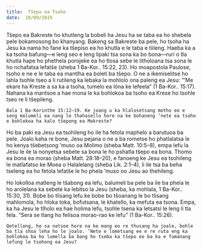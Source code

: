 ```yaml
---
title:  Tšepo ea Tsoho
date:  10/09/2019
---
```


Tšepo ea Bakreste ho khutleng la bobeli ha Jesu ha se taba ea ho shebela pele bokamosong bo khanyang. Bakeng sa Bakreste ba pele, ho tsoha ha Jesu ka nama ho fane ka tšepiso ea ho khutla e le taba e tiileng. Haeba ka a ka tsoha bafung—e leng seo e leng lipaki tsa sona ka bo bona—ruri o tla khutla hape ho phethela porojeke ea ho tlosa sebe le litholoana tsa sona le ho nchafatsa lefatše (sheba 1 Ba-Kor.. 15:22, 23). Ho moapostola Paulose, tsoho e ne e le taba ea mantlha ea boleti ba tšepo. O ne a ikemiselitse ho lahla tsohle tseo a li rutileng ka lebaka la mohlolo ona paleng ea Jesu: “‘Me ekare ha Kreste a sa ka a tsoha, tumelo ea lōna ke lefeela” (1 Ba-Kor.. 15:17). Nahana ka mantsoe a hae mona le ka bohlokoa ba tsoho ea Krese ho tsohle tseo re li tšepileng.

`Bala 1 Ba-Korinthe 15:12–19. Ke joang u ka hlalosetsang motho eo e seng molumeli ea nang le thahasello hore na ke bohaneng ’nete ea tsoho e bohlokoa ha kalo tšepong ea Mokreste?`

Ho ba paki ea Jesu ea tsohileng ho ile ha fetola maphelo a barutuoa ba pele. Joalo kaha re bone, Jesu pejana o ne a ba rometse ho phatlalatsa le ho kenya tšebetsong ’muso oa Molimo (sheba Matt. 10:5–8), empa lefu la Jesu le ile la nonyetsa sebete sa bona le ho pshatla tšepo ea bona. Thomo ea bona ea morao (sheba Matt. 28:18–20), e fanoeng ke Jesu ea tsohileng le matlafatso ke Moea o Halalelang (sheba Lik. 2:1–4), li ile tsa ba beha tseleng ea ho fetola lefatše le ho phela ’muso oo Jesu ao thehileng.

Ho lokolloa matleng le tšabong ea lefu, balumeli ba pele ba ile ba phela le ho arolelana ka sebete ka lebitso la Jesu (sheba, ka mohlala, 1 Ba-Kor.. 15:30, 31). Bobe bo tlisang lefu ke bobe bo tšoanang le bo tlisang mahlomola, ho hloka toka, bofutsana, le khatello, ka mefuta ea tsona. Empa, ka ha Jesu le tlholo ea hae holima lefu, tsohle tsena ka letsatsi le leng li tla fela. “Sera se tlang ho felisoa morao-rao ke lefu” (1 Ba-Kor.. 15:26).

`Qetellong, ho sa natsoe hore na ke mang eo re thusang ha joale, bohle ba tla shoa leha ho le joalo. ’Nete e lometsang ee e re ruta eng ka bohlokoa ba ho lumella ba bang ho tseba ka tšepo eo ba ka e fumanang lefung le tsohong ea Jesu?`